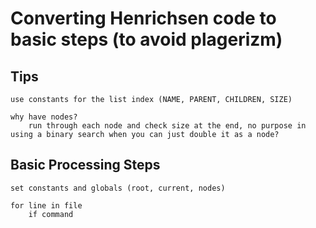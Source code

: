 # Converting Henrichsen code to basic steps (to avoid plagerizm)
## Tips
```
use constants for the list index (NAME, PARENT, CHILDREN, SIZE)

why have nodes?
	run through each node and check size at the end, no purpose in using a binary search when you can just double it as a node?
```

## Basic Processing Steps
```
set constants and globals (root, current, nodes)

for line in file
	if command
		
```
